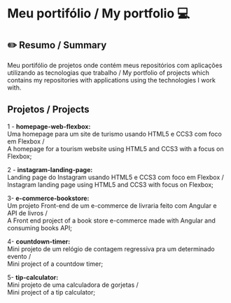 # Meu portifólio / My portfolio 💻

## ✏️ Resumo / Summary
  Meu portifólio de projetos onde contém meus repositórios com aplicações utilizando as tecnologias que trabalho / 
  My portfolio of projects which contains my repositories with applications using the technologies I work with.


## Projetos / Projects
  
 1 - **homepage-web-flexbox:**       
 Uma homepage para um site de turismo usando HTML5 e CCS3 com foco em Flexbox /    
 A homepage for a tourism website using HTML5 and CCS3 with a focus on Flexbox;      
 
 2 - **instagram-landing-page:**  
 Landing page do Instagram usando HTML5 e CCS3 com foco em Flexbox /  
 Instagram landing page using HTML5 and CCS3 with focus on Flexbox;  
 
 3- **e-commerce-bookstore:**  
 Um projeto Front-end de um e-commerce de livraria feito com Angular e API de livros /  
 A Front end project of a book store e-commerce made with Angular and consuming books API;  
 
 4- **countdown-timer:**  
 Mini projeto de um relógio de contagem regressiva pra um determinado evento /   
 Mini project of a countdow timer;  
 
 5- **tip-calculator:**  
 Mini projeto de uma calculadora de gorjetas /  
 Mini project of a tip calculator;
 
 
 
 
